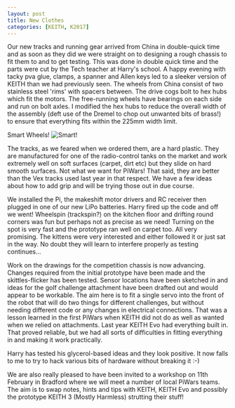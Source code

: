 ```yaml
---
layout: post
title: New Clothes
categories: [KEITH, K2017]
---
```



Our new tracks and running gear arrived from China in double-quick time and as soon as they did we were straight on to designing a rough chassis to fit them to and to get testing. This was done in double quick time and the parts were cut by the Tech teacher at Harry's school. A happy evening with tacky pva glue, clamps, a spanner and Allen keys led to a sleeker version of KEITH than we had previously seen. The wheels from China consist of two stainless steel 'rims' with spacers between. The drive cogs bolt to hex hubs which fit the motors. The free-running wheels have bearings on each side and run on bolt axles. I modified the hex hubs to reduce the overall width of the assembly (deft use of the Dremel to chop out unwanted bits of brass!) to ensure that everything fits within the 225mm width limit.

Smart Wheels!
![Smart!](http://keiththerobot.uk/images/IMG_0831.JPG "Smart!")

The tracks, as we feared when we ordered them, are a hard plastic. They are manufactured for one of the radio-control tanks on the market and work extremely well on soft surfaces (carpet, dirt etc) but they slide on hard smooth surfaces. Not what we want for PiWars! That said, they are better than the Vex tracks used last year in that respect. We have a few ideas about how to add grip and will be trying those out in due course.

We installed the Pi, the makeshift motor drivers and RC receiver then plugged in one of our new LiPo batteries. Harry fired up the code and off we went! Wheelspin (trackspin?) on the kitchen floor and drifting round corners was fun but perhaps not as precise as we need! Turning on the spot is very fast and the prototype ran well on carpet too. All very promising. The kittens were very interested and either followed it or just sat in the way. No doubt they will learn to interfere properly as testing continues...

Work on the drawings for the competition chassis is now advancing. Changes required from the initial prototype have been made and the skittles-flicker has been tested. Sensor locations have been sketched in and ideas for the golf challenge attachment have been drafted out and would appear to be workable. The aim here is to fit a single servo into the front of the robot that will do two things for different challenges, but without needing different code or any changes in electrical connections. That was a lesson learned in the first PiWars when KEITH did not do as well as wanted when we relied on attachments. Last year KEITH Evo had everything built in. That proved reliable, but we had all sorts of difficulties in fitting everything in and making it work practically.

Harry has tested his glycerol-based ideas and they look positive. It now falls to me to try to hack various bits of hardware without breaking it :-) 

We are also really pleased to have been invited to a workshop on 11th February in Bradford where we will meet a number of local PiWars teams. The aim is to swap notes, hints and tips with KEITH, KEITH Evo and possibly the prototype KEITH 3 (Mostly Harmless) strutting their stuff! 
